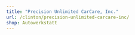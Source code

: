 ```yaml
---
title: "Precision Unlimited CarCare, Inc."
url: /clinton/precision-unlimited-carcare-inc/
shop: Autowerkstatt
---
```

